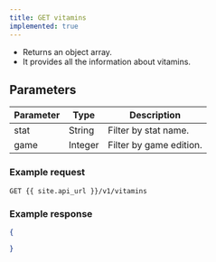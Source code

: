 ```yaml
---
title: GET vitamins
implemented: true
---
```


- Returns an object array.  
- It provides all the information about vitamins.

## Parameters

Parameter   | Type    | Description
---- | ---- | ---- 
stat      | String  | Filter by stat name.
game      | Integer   | Filter by game edition.


### Example request

```
GET {{ site.api_url }}/v1/vitamins
```

### Example response

```json
{

}
```
